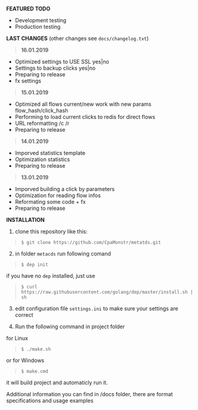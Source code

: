 __FEATURED TODO__
+ Development testing
+ Production testing

__LAST CHANGES__ (other changes see `docs/changelog.txt`)

> __16.01.2019__
+ Optimized settings to USE SSL yes|no  
+ Settings to backup clicks yes|no 
+ Preparing to release
+ fx settings

> __15.01.2019__
+ Optimized all flows current/new work with
  new params flow_hash/click_hash
+ Performing to load current clicks to redis for
  direct flows
+ URL reformatting /c /r
+ Preparing to release

> __14.01.2019__
+ Imporved statistics template
+ Optimization statistics
+ Preparing to release

> __13.01.2019__
+ Imporved building a click by parameters
+ Optimization for reading flow infos
+ Reformating some code + fx
+ Preparing to release

__INSTALLATION__

1. clone this repository like this:
> `$ git clone https://github.com/CpaMonstr/metatds.git`

2. in folder `metacds` run following comand
> `$ dep init`

if you have no `dep` installed, just use
> `$ curl https://raw.githubusercontent.com/golang/dep/master/install.sh | sh`

3. edit configuration file `settings.ini` to make sure
your settings are correct

4. Run the following command in project folder

for Linux
> `$ ./make.sh` 

or for Windows
> `$ make.cmd`

it will build project and automaticly run it.

Additional information you can find in /docs folder,
there are format specifications and usage examples
